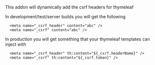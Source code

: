 This addon will dynamically add the csrf headers for thymeleaf


In development/test/server builds you will get the following


```
  <meta name="_csrf_header" content="abc" />
  <meta name="_csrf" content="abc" />
```


In production you will get something that your thymeleaf templates can inject with


```
  <meta name="_csrf_header" th:content="${_csrf.headerName}" />
  <meta name="_csrf" th:content="${_csrf.token}" />
```
